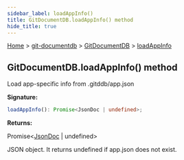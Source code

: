 ```yaml
---
sidebar_label: loadAppInfo()
title: GitDocumentDB.loadAppInfo() method
hide_title: true
---
```


[Home](./index.md) &gt; [git-documentdb](./git-documentdb.md) &gt; [GitDocumentDB](./git-documentdb.gitdocumentdb.md) &gt; [loadAppInfo](./git-documentdb.gitdocumentdb.loadappinfo.md)

## GitDocumentDB.loadAppInfo() method

Load app-specific info from .gitddb/app.json

<b>Signature:</b>

```typescript
loadAppInfo(): Promise<JsonDoc | undefined>;
```
<b>Returns:</b>

Promise&lt;[JsonDoc](./git-documentdb.jsondoc.md) \| undefined&gt;

JSON object. It returns undefined if app.json does not exist.

